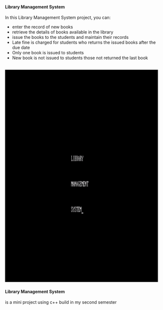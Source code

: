 <h4> Library Management System </h4>

<p>In this Library Management System project, you can: </p>
<ul>
    <li>enter the record of new books</li>
    <li>retrieve the details of books available in the library</li>
    <li>issue the books to the students and maintain their records</li>
    <li>Late fine is charged for students who returns the issued books after the due date</li>
    <li>Only one book is issued to students</li>
    <li>New book is not issued to students those not returned the last book</li>
</ul>
<br>
<img height ="700"src="https://github.com/palakagarwal5230/LMS-LibraryManagementSystem/blob/main/Screenshots/Screenshot%20(410).png">
<br>

<p><h4> Library Management System </h4> is a mini project using c++ build in my second semester </p>